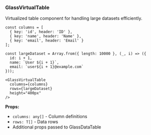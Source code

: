 ### GlassVirtualTable

Virtualized table component for handling large datasets efficiently.

```tsx
const columns = [
  { key: 'id', header: 'ID' },
  { key: 'name', header: 'Name' },
  { key: 'email', header: 'Email' }
];

const largeDataset = Array.from({ length: 10000 }, (_, i) => ({
  id: i + 1,
  name: `User ${i + 1}`,
  email: `user${i + 1}@example.com`
}));

<GlassVirtualTable
  columns={columns}
  rows={largeDataset}
  height="400px"
/>
```

**Props:**
- `columns: any[]` - Column definitions
- `rows: T[]` - Data rows
- Additional props passed to GlassDataTable

